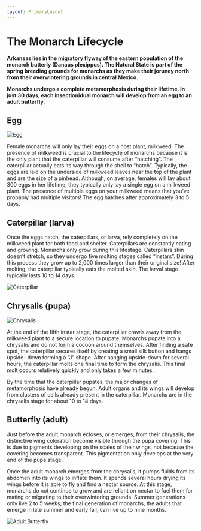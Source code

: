 ```yaml
---
layout: PrimaryLayout
---
```


# The Monarch Lifecycle
**Arkansas lies in the migratory flyway of the eastern population of the monarch butterly (Danaus plexippus).  The Natural State is part of the spring breeding grounds for monarchs as they make their joruney north from their overwintering grounds in central Mexico.**

**Monarchs undergo a complete metamorphosis during their lifetime.  In just 30 days, each insectionidual monarch will develop from an egg to an adult butterfly.**

## Egg
<section class="content">

![Egg](/img/lifecycle/egg.jpg)

<p>
Female monarchs will only lay their eggs on a host plant, milkweed. The presence of milkweed is crucial to the lifecycle of monarchs because it is the only plant that the caterpillar will consume after “hatching”. The caterpillar actually eats its way through the shell to “hatch”. Typically, the eggs are laid on the underside of milkweed leaves near the top of the plant and are the size of a pinhead. Although, on average, females will lay about 300 eggs in her lifetime, they typically only lay a single egg on a milkweed plant. The presence of multiple eggs on your milkweed means that you’ve probably had multiple visitors! The egg hatches after approximately 3 to 5 days.
</p>

</section>

## Caterpillar (larva)
<section class="content">
<p>
Once the eggs hatch, the caterpillars, or larva, rely completely on the milkweed plant for both food and shelter. Caterpillars are constantly eating and growing. Monarchs only grow during this lifestage. Caterpillars skin doesn’t stretch, so they undergo five molting stages called “instars”. During this process they grow up to 2,000 times larger than their original size! After molting, the caterpillar typically eats the molted skin. The larval stage typically lasts 10 to 14 days.
</p>

![Caterpillar](/img/lifecycle/cat-larvae.jpg)

</section>

## Chrysalis (pupa)

<section class="content">

![Chrysalis](/img/lifecycle/chrysalis.jpg)

<article>
<p>
At the end of the fifth instar stage, the caterpillar crawls away from the milkweed plant to a secure location to pupate. Monarchs pupate into a chrysalis and do not form a cocoon around themselves. After finding a safe spot, the caterpillar secures itself by creating a small silk button and hangs upside- down forming a “J” shape. After hanging upside-down for several hours, the caterpillar molts one final time to form the chrysalis. This final molt occurs relatively quickly and only takes a few minutes.
</p>
<p>
By the time that the caterpillar pupates, the major changes of metamorphosis have already begun. Adult organs and its wings will develop from clusters of cells already present in the caterpillar. Monarchs are in the chrysalis stage for about 10 to 14 days.
</p>

</article>

</section>

## Butterfly (adult)
<section class="content">

<article>
<p>
Just before the adult monarch ecloses, or emerges, from their chrysalis, the distinctive wing coloration become visible through the pupa covering. This is due to pigments developing on the scales of their wings, not because the covering becomes transparent. This pigmentation only develops at the very end of the pupa stage.

Once the adult monarch emerges from the chrysalis, it pumps fluids from its abdomen into its wings to inflate them. It spends several hours drying its wings before it is able to fly and find a nectar source. At this stage, monarchs do not continue to grow and are reliant on nectar to fuel them for mating or migrating to their overwintering grounds. Summer generations only live 2 to 5 weeks; the final generation of monarchs, the adults that emerge in late summer and early fall, can live up to nine months.
</p>
</article>

![Adult Butterfly](/img/lifecycle/adult-butterfly.jpg)

</section>